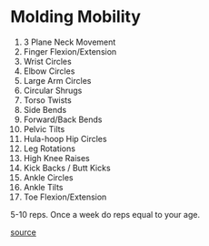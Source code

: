 # Molding Mobility

1. 3 Plane Neck Movement
2. Finger Flexion/Extension
3. Wrist Circles
4. Elbow Circles
5. Large Arm Circles
6. Circular Shrugs
7. Torso Twists
8. Side Bends
9. Forward/Back Bends
10. Pelvic Tilts
11. Hula-hoop Hip Circles
12. Leg Rotations
13. High Knee Raises
14. Kick Backs / Butt Kicks
15. Ankle Circles
16. Ankle Tilts
17. Toe Flexion/Extension

5-10 reps. Once a week do reps equal to your age.

[source](http://phraktured.net/molding-mobility.html)

